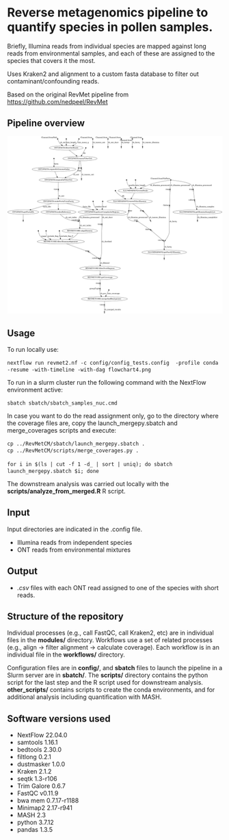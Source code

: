 # Reverse metagenomics pipeline to quantify species in pollen samples. 

Briefly, Illumina reads from individual species are mapped against long reads from environmental samples, and each of these are assigned to the species that covers it the most. 

Uses Kraken2 and alignment to a custom fasta database to filter out contaminant/confounding reads.

Based on the original RevMet pipeline from https://github.com/nedpeel/RevMet 

## Pipeline overview

![alt text](https://github.com/CarlosMoraMartinez/RevMetCM/blob/master/pipeline_dag_show.png)

## Usage

To run locally use: 

```
nextflow run revmet2.nf -c config/config_tests.config  -profile conda -resume -with-timeline -with-dag flowchart4.png
```

To run in a slurm cluster run the following command with the NextFlow environment active: 

```
sbatch sbatch/sbatch_samples_nuc.cmd
```

In case you want to do the read assignment only, go to the directory where the coverage files are, copy the launch_mergepy.sbatch and merge_coverages scripts and execute:

```
cp ../RevMetCM/sbatch/launch_mergepy.sbatch .
cp ../RevMetCM/scripts/merge_coverages.py .

for i in $(ls | cut -f 1 -d_ | sort | uniq); do sbatch launch_mergepy.sbatch $i; done
```

The downstream analysis was carried out locally with the **scripts/analyze_from_merged.R** R script.


## Input

Input directories are indicated in the .config file.

- Illumina reads from independent species
- ONT reads from environmental mixtures

## Output
- *.csv* files with each ONT read assigned to one of the species with short reads. 

## Structure of the repository

Individual processes (e.g., call FastQC, call Kraken2, etc) are in individual files in the **modules/** directory.
Workflows use a set of related processes (e.g., align -> filter alignment -> calculate coverage). Each workflow is in an individual file in the **workflows/** directory.

Configuration files are in **config/**, and **sbatch** files to launch the pipeline in a Slurm server are in **sbatch/**. The **scripts/** directory contains the python script for the last step and the R script used for downstream analysis. **other_scripts/** contains scripts to create the conda environments, and for additional analysis including quantification with MASH.


## Software versions used

- NextFlow	22.04.0
- samtools	1.16.1
- bedtools	2.30.0
- filtlong	0.2.1
- dustmasker	1.0.0
- Kraken	2.1.2
- seqtk	1.3-r106
- Trim Galore	0.6.7
- FastQC	v0.11.9
- bwa mem	0.7.17-r1188
- Minimap2 2.17-r941
- MASH	2.3
- python	3.7.12
- pandas	1.3.5

